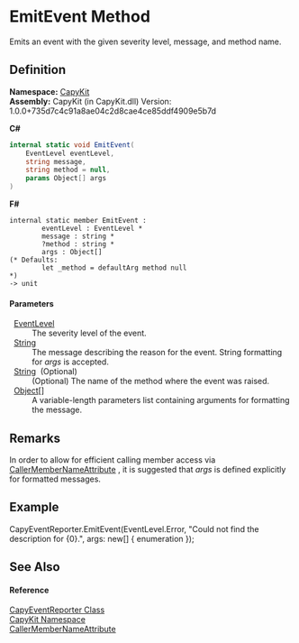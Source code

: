 # EmitEvent Method


Emits an event with the given severity level, message, and method name.



## Definition
**Namespace:** <a href="N_CapyKit.md">CapyKit</a>  
**Assembly:** CapyKit (in CapyKit.dll) Version: 1.0.0+735d7c4c91a8ae04c2d8cae4ce85ddf4909e5b7d

**C#**
``` C#
internal static void EmitEvent(
	EventLevel eventLevel,
	string message,
	string method = null,
	params Object[] args
)
```
**F#**
``` F#
internal static member EmitEvent : 
        eventLevel : EventLevel * 
        message : string * 
        ?method : string * 
        args : Object[] 
(* Defaults:
        let _method = defaultArg method null
*)
-> unit 
```



#### Parameters
<dl><dt>  <a href="T_CapyKit_EventLevel.md">EventLevel</a></dt><dd>The severity level of the event.</dd><dt>  <a href="https://learn.microsoft.com/dotnet/api/system.string" target="_blank" rel="noopener noreferrer">String</a></dt><dd>The message describing the reason for the event. String formatting for <em>args</em> is accepted.</dd><dt>  <a href="https://learn.microsoft.com/dotnet/api/system.string" target="_blank" rel="noopener noreferrer">String</a>  (Optional)</dt><dd>(Optional) The name of the method where the event was raised.</dd><dt>  <a href="https://learn.microsoft.com/dotnet/api/system.object" target="_blank" rel="noopener noreferrer">Object</a>[]</dt><dd>A variable-length parameters list containing arguments for formatting the message.</dd></dl>

## Remarks
In order to allow for efficient calling member access via <a href="https://learn.microsoft.com/dotnet/api/system.runtime.compilerservices.callermembernameattribute" target="_blank" rel="noopener noreferrer">CallerMemberNameAttribute</a> , it is suggested that *args* is defined explicitly for formatted messages.

## Example
CapyEventReporter.EmitEvent(EventLevel.Error, "Could not find the description for {0}.", args: new[] { enumeration });

## See Also


#### Reference
<a href="T_CapyKit_CapyEventReporter.md">CapyEventReporter Class</a>  
<a href="N_CapyKit.md">CapyKit Namespace</a>  
<a href="https://learn.microsoft.com/dotnet/api/system.runtime.compilerservices.callermembernameattribute" target="_blank" rel="noopener noreferrer">CallerMemberNameAttribute</a>  
